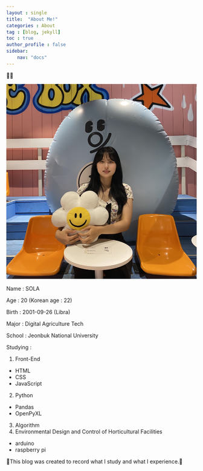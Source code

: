 ```yaml
---
layout : single
title:  "About Me!"
categories : About
tag : [blog, jekyll]
toc : true
author_profile : false
sidebar:
    nav: "docs"
---
```


🐰🐾


![KakaoTalk_20220727_122213935](/images/2022-07-22-first/KakaoTalk_20220727_122213935-16589145538261.jpg)

Name : SOLA

Age : 20 (Korean age : 22)

Birth : 2001-09-26 (Libra)

Major : Digital Agriculture Tech

School : Jeonbuk National University

Studying :
1. Front-End
- HTML
- CSS
- JavaScript
2. Python
- Pandas
- OpenPyXL
3. Algorithm
4. Environmental Design and Control of Horticultural Facilities
- arduino
- raspberry pi

🎀This blog was created to record what I study and what I experience.🎀

 
